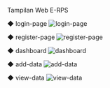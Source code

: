 Tampilan Web E-RPS

◆ login-page
![login-page](https://github.com/afidyoga/uts-pweb2/assets/83437629/0539b9ba-35cf-4367-ad17-ea27f47ee1ab)

◆ register-page
![register-page](https://github.com/afidyoga/uts-pweb2/assets/83437629/25345351-df1a-48b5-aa19-ee062c4e984e)

◆ dashboard
![dashboard](https://github.com/afidyoga/uts-pweb2/assets/83437629/da52775c-6f20-4a5c-b9a4-2517976c7af2)

◆ add-data
![add-data](https://github.com/afidyoga/uts-pweb2/assets/83437629/7fdcd2c4-1663-49cb-9712-49b4cd3d1357)

◆ view-data
![view-data](https://github.com/afidyoga/uts-pweb2/assets/83437629/78f1e337-7ff2-42f5-a8ea-f6b93ed8f5a5)
